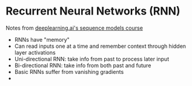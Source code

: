 # Recurrent Neural Networks (RNN)
Notes from [deeplearning.ai's sequence models course](https://www.coursera.org/learn/nlp-sequence-models/notebook/X20PE/building-a-recurrent-neural-network-step-by-step)

- RNNs have "memory"
- Can read inputs one at a time and remember context through hidden layer activations
- Uni-directional RNN: take info from past to process later input
- Bi-directional RNN: take info from both past and future
- Basic RNNs suffer from vanishing gradients
- 

